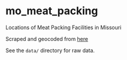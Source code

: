 # mo_meat_packing
Locations of Meat Packing Facilities in Missouri

Scraped and geocoded from [here](https://agriculture.mo.gov/animals/health/inspections/officialplants.php)

See the `data/` directory for raw data.
